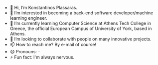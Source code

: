 - 👋 Hi, I’m Konstantinos Plassaras.
- 👀 I’m interested in becoming a back-end software developer/machine learning engineer.
- 🌱 I’m currently learning Computer Science at Athens Tech College in Greece, the official European Campus of University of York, based in Athens.
- 💞️ I’m looking to collaborate with people on many innovative projects.
- 📫 How to reach me? By e-mail of course!
- 😄 Pronouns: -
- ⚡ Fun fact: I'm always nervous.

<!---
KonstantinosPls/KonstantinosPls is a ✨ special ✨ repository because its `README.md` (this file) appears on your GitHub profile.
You can click the Preview link to take a look at your changes.
--->
